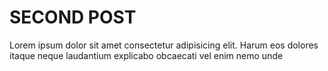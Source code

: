 # SECOND POST

Lorem ipsum dolor sit amet consectetur adipisicing elit. Harum eos dolores itaque neque laudantium
explicabo obcaecati vel enim nemo unde
